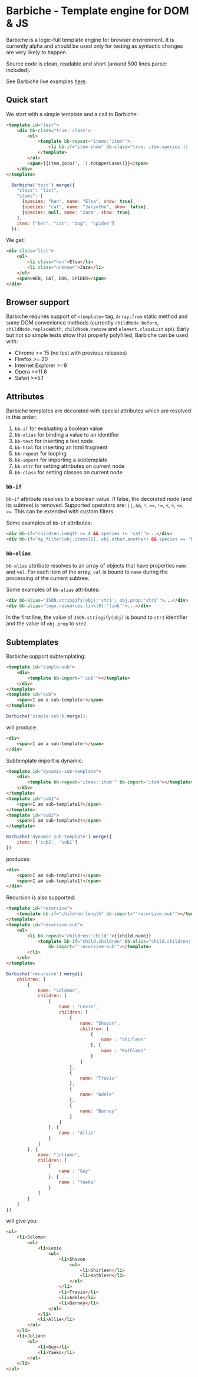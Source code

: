 # Barbiche - Template engine for DOM &amp; JS

Barbiche is a logic-full template engine for browser environment. It is currently alpha and should be used only for testing as syntactic changes are very likely to happen.

Source code is clean, readable and short (around 500 lines parser included).

See Barbiche live examples [here](http://htmlpreview.github.io/?https://github.com/manubb/barbiche/blob/master/examples/starter.html).

## Quick start

We start with a simple template and a call to Barbiche:
```html
<template id="test">
	<div bb-class="true: class">
		<ul>
			<template bb-repeat="items:'item'">
				<li bb-if="item.show" bb-class="true: item.species || 'unknown'">{{item.name}}</li>
			</template>
		</ul>
		<span>{{item.join(', ').toUpperCase()}}</span>
	</div>
</template>
```
```js
  Barbiche('test').merge({
    "class": "list",
    "items": [
      {species: "hen", name: "Elsa", show: true},
      {species: "cat", name: "Jacynthe", show: false},
      {species: null, name: "Zaza", show: true}
    ],
    item: ["hen", "cat", "dog", "spider"]
  });
```

We get:
```html
<div class="list">
	<ul>
		<li class="hen">Elsa</li>
		<li class="unknown">Zaza</li>
	</ul>
	<span>HEN, CAT, DOG, SPIDER</span>
</div>
```
## Browser support

Barbiche requires support of `<template>` tag, `Array.from` static method and some DOM convenience methods (currently `childNode.before`, `childNode.replaceWith`, `childNode.remove` and `element.classList` api). Early but not so simple tests show that properly polyfilled, Barbiche can be used with:

* Chrome >= 15 (no test with previous releases)
* Firefox >= 20
* Internet Explorer >=9
* Opera >=11.6
* Safari >=5.1

## Attributes

Barbiche templates are decorated with special attributes which are resolved in this order:

1. `bb-if` for evaluating a boolean value
2. `bb-alias` for binding a value to an identifier
3. `bb-text` for inserting a text node
4. `bb-html` for inserting an html fragment
5. `bb-repeat` for looping
6. `bb-import` for importing a subtemplate
7. `bb-attr` for setting attributes on current node
8. `bb-class` for setting classes on current node

### `bb-if`
`bb-if` attribute resolves to a boolean value. If false, the decorated node (and its subtree) is removed. Supported operators are: `||`, `&&`, `!`, `==`, `!=`, `<`, `>`, `<=`, `>=`. This can be extended with custom filters.

Some examples of `bb-if` attributes:
```html
<div bb-if="children.length >= 4 && species != 'cat'">...</div>
<div bb-if="my_filter(obj.items[2], obj.other.another) && species == 'hen'">...</div>
```
### `bb-alias`
`bb-alias` attribute resolves to an array of objects that have properties `name` and `val`. For each item of the array, `val` is bound to `name` during the processing of the current subtree.

Some examples of `bb-alias` attributes:
```html
<div bb-alias="JSON.stringify(obj):'str1'; obj.prop:'str2'">...</div>
<div bb-alias="logo.resources.link[0]:'link'">...</div>
```
In the first line, the value of `JSON.stringify(obj)` is bound to `str1` identifier and the value of `obj.prop` to `str2`.

## Subtemplates

Barbiche support subtemplating:
```html
<template id="simple-sub">
	<div>
		<template bb-import="'sub'"></template>
	</div>
</template>
<template id="sub">
	<span>I am a sub-template!</span>
</template>
```
```js
Barbiche('simple-sub').merge();
```
will produce:
```html
<div>
	<span>I am a sub-template!</span>
</div>
```
Subtemplate import is dynamic:
```html
<template id="dynamic-sub-template">
	<div>
		<template bb-repeat="items:'item'" bb-import="item"></template>
	</div>
</template>
<template id="sub1">
	<span>I am sub-template1!</span>
</template>
<template id="sub2">
	<span>I am sub-template2!</span>
</template>
```
```js
Barbiche('dynamic-sub-template').merge({
	items: ['sub2', 'sub1']
})
```
produces:
```html
<div>
	<span>I am sub-template2!</span>
	<span>I am sub-template1!</span>
</div>
```
Recursion is also supported:
```html
<template id="recursive">
	<template bb-if="children.length" bb-import="'recursive-sub'"></template>
</template>
<template id="recursive-sub">
	<ul>
		<li bb-repeat="children:'child'">{{child.name}}
			<template bb-if="child.children" bb-alias="child.children:'children'"
				bb-import="'recursive-sub'"></template>
		</li>
	</ul>
</template>
```
```js
Barbiche('recursive').merge({
	children: [
		{
			name: "Solomon",
			children: [
				{
					name : "Lexie",
					children: [
						{
							name: "Shavon",
							children: [
								{
									name : "Shirleen"
								}, {
									name : "Kathleen"
								}
							]
						},
						{
							name: "Travis"
						},
						{
							name: "Adele"
						},
						{
							name: "Barney"
						}
					]
				}, {
					name : "Allie"
				}
			]
		}, {
			name: "Juliann",
			children: [
				{
					name : "Guy"
				}, {
					name : "Yaeko"
				}
			]
		}
	]
})
```
will give you:
```html
<ul>
	<li>Solomon
		<ul>
			<li>Lexie
				<ul>
					<li>Shavon
						<ul>
							<li>Shirleen</li>
							<li>Kathleen</li>
						</ul>
					</li>
					<li>Travis</li>
					<li>Adele</li>
					<li>Barney</li>
				</ul>
			</li>
			<li>Allie</li>
		</ul>
	</li>
	<li>Juliann
		<ul>
			<li>Guy</li>
			<li>Yaeko</li>
		</ul>
	</li>
</ul>
```
